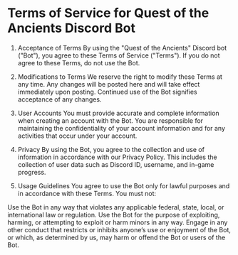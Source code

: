 # Terms of Service for Quest of the Ancients Discord Bot

1. Acceptance of Terms
By using the "Quest of the Ancients" Discord bot ("Bot"), you agree to these Terms of Service ("Terms"). If you do not agree to these Terms, do not use the Bot.

2. Modifications to Terms
We reserve the right to modify these Terms at any time. Any changes will be posted here and will take effect immediately upon posting. Continued use of the Bot signifies acceptance of any changes.

3. User Accounts
You must provide accurate and complete information when creating an account with the Bot. You are responsible for maintaining the confidentiality of your account information and for any activities that occur under your account.

4. Privacy
By using the Bot, you agree to the collection and use of information in accordance with our Privacy Policy. This includes the collection of user data such as Discord ID, username, and in-game progress.

5. Usage Guidelines
You agree to use the Bot only for lawful purposes and in accordance with these Terms. You must not:

Use the Bot in any way that violates any applicable federal, state, local, or international law or regulation.
Use the Bot for the purpose of exploiting, harming, or attempting to exploit or harm minors in any way.
Engage in any other conduct that restricts or inhibits anyone’s use or enjoyment of the Bot, or which, as determined by us, may harm or offend the Bot or users of the Bot.
